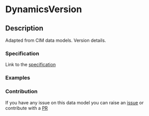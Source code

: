 # DynamicsVersion

## Description 

Adapted from CIM data models. Version details.
### Specification

Link to the [specification](https://smart-data-models.github.io/dataModel.EnergyCIM/DynamicsVersion/doc/spec.md)
### Examples
### Contribution

 If you have any issue on this data model you can raise an [issue](https://github.com/smart-data-models/dataModel.EnergyCIM/issues)  or contribute with a [PR](https://github.com/smart-data-models/dataModel.EnergyCIM/pulls)